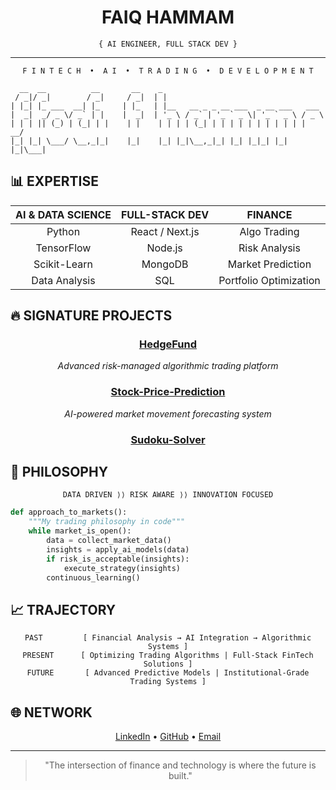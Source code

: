 <div align="center">
    <h1>FAIQ HAMMAM</h1>
</div>
<div align="center">

`{ AI ENGINEER, FULL STACK DEV }`

</div>

---

<div align="center">

```
F I N T E C H  •  A I  •  T R A D I N G  •  D E V E L O P M E N T
```

</div>

```
  __  __          __       __    _                                    
 / _|/ _|        / _|     / _|  | |                                   
| |_| |_ ___  __| |_     | |_   | |__   __ _ _ __ ___  _ __ ___   ___ 
|  _|  _/ _ \/ _` | |    |  _|  | '_ \ / _` | '_ ` _ \| '_ ` _ \ / _ \
| | | || (_) | (_| | |    | |    | | | | (_| | | | | | | | | | | |  __/
|_| |_| \___/ \__,_|_|    |_|    |_| |_|\__,_|_| |_| |_|_| |_| |_|\___|
```

## 📊 EXPERTISE

<div align="center">

| AI & DATA SCIENCE | FULL-STACK DEV | FINANCE |
|:----------------:|:--------------:|:-------:|
| Python           | React / Next.js| Algo Trading    |
| TensorFlow       | Node.js        | Risk Analysis   |
| Scikit-Learn     | MongoDB        | Market Prediction |
| Data Analysis    | SQL            | Portfolio Optimization |

</div>

## 🔥 SIGNATURE PROJECTS

<div align="center">

### [HedgeFund](https://github.com/cyclocerine/HedgeFund)

*Advanced risk-managed algorithmic trading platform*

### [Stock-Price-Prediction](https://github.com/cyclocerine/Stock-Price-Prediction)

*AI-powered market movement forecasting system*

### [Sudoku-Solver](https://github.com/cyclocerine/Sudoku-Solver)
</div>

## 🧠 PHILOSOPHY

<div align="center">

```
DATA DRIVEN ⟩⟩ RISK AWARE ⟩⟩ INNOVATION FOCUSED
```

</div>

```python
def approach_to_markets():
    """My trading philosophy in code"""
    while market_is_open():
        data = collect_market_data()
        insights = apply_ai_models(data)
        if risk_is_acceptable(insights):
            execute_strategy(insights)
        continuous_learning()
```

## 📈 TRAJECTORY

<div align="center">

```
PAST         [ Financial Analysis → AI Integration → Algorithmic Systems ]
PRESENT      [ Optimizing Trading Algorithms | Full-Stack FinTech Solutions ]
FUTURE       [ Advanced Predictive Models | Institutional-Grade Trading Systems ]
```

</div>

## 🌐 NETWORK

<div align="center">

[LinkedIn](https://www.linkedin.com/in/faiq-hammam-mutaqin-9a3733217/) • 
[GitHub](https://github.com/cyclocerine) • 
[Email](mailto:hammamfaiq@protonmail.com.com)

</div>

---

<div align="center">

> "The intersection of finance and technology is where the future is built."

</div>
